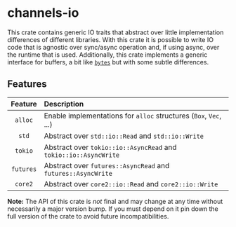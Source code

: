 # channels-io

This crate contains generic IO traits that abstract over little implementation
differences of different libraries. With this crate it is possible to write IO
code that is agnostic over sync/async operation and, if using async, over the
runtime that is used. Additionally, this crate implements a generic interface
for buffers, a bit like [`bytes`](https://docs.rs/bytes/latest/bytes) but with
some subtle differences.

## Features

|  Feature  | Description                                                       |
|:---------:|:------------------------------------------------------------------|
|  `alloc`  | Enable implementations for `alloc` structures (`Box`, `Vec`, ...) |
|   `std`   | Abstract over `std::io::Read` and `std::io::Write`                |
|  `tokio`  | Abstract over `tokio::io::AsyncRead` and `tokio::io::AsyncWrite`  |
| `futures` | Abstract over `futures::AsyncRead` and `futures::AsyncWrite`      |
|  `core2`  | Abstract over `core2::io::Read` and `core2::io::Write`            |

**Note:** The API of this crate is _not_ final and may change at any time
without necessarily a major version bump. If you must depend on it pin down the
full version of the crate to avoid future incompatibilities.
